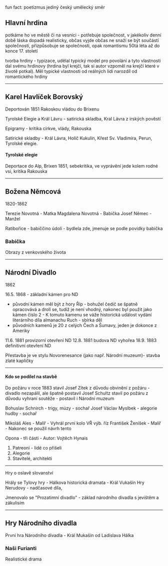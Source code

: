 fun fact: poetizmus jediný český umělecký směr

## Hlavní hrdina
potkáme ho ve městě či na vesnici - potřebuje společnost, v jakékoliv denní době
láska dopadá realisticky, občas vyjde občas ne
snaží se být součástí společnosti, přizpůsobuje se společnosti, opak romantismu
50tá léta až do konce 17. století

tvorba hrdiny - typizace, udělal typický model pro povolání a tyto vlastnosti dal svému hrdinovy (hrdina byl krejčí, tak si autor vzpoměl na krejčí které v životě potkal). Měl typické vlastnosti od reálných lidí narozdíl od romantického hrdiny

---

## Karel Havlíček Borovský
Deportován 1851 Rakoskou vládou do Brixenu

Tyrolské Elegie a Král Lávru - satirická skladba, 
Kral Lávra z irských pověstí

Epigramy - kritika církve, vlády, Rakouska

Satirické skladby - Král Lávra, Holič Kukulín, Křest Sv. Vladimíra, Perun, Tyrolské elegie.

#### Tyrolské elegie
Deportace do Alp, Brixen 1851, sebekritika, ve vyprávění jede kolem rodné vsi, kritika Rakouska



---

## Božena Němcová
1820-1862

Terezie Novotná - Matka
Magdalena Novotná - Babička
Josef Němec - Manžel

Ratibořice - babiččino údolí - bydlela zde, jmenuje se podle povídky babička

### Babička
Obrazy z venkovského života


---

## Národní Divadlo
1862 

16.5. 1868 - základní kámen pro ND
- původní kámen měl být z hory Říp - bohužel čedič se špatně opracovává a drolí se, tudíž je není vhodný, nakonec byl použit jako kámen číslo 2  - K tomuto kamenu se váže historická událost vydání literárního díla almanachu Ruch - sbírka děl
- původních kamenů je 20 z celých Čech a Šumavy, jeden je dokonce z Ameriky

11.6. 1881 provizorní otevření ND
12.8. 1881 budova ND vyhořea
18.9. 1883 definitivní otevření ND

Přestavba je ve stylu Novorenesance (jako např. Národní muzeum)- stavba zlaté kapličky 

---
#### Kdo se podílel na stavbě

Do požáru v roce 1883 stavil Josef Zítek z důvodu obvinění z požáru - divadlo nezapálil, ale špatně postavil
Josef Schultz stavil po požáru z důvodu vyhraní soutěže - postavil i Národní muzeum 

Bohuslav Schnirch - trigy, múzy - sochař
Josef Václav Myslbek - alegorie hudby - sochař

Mikoláš Ales - Malíř - Vyhrál první kolo VŘ výb. říz
František Ženíšek - Malíř - Nakonec se použil návrh tento

Opona - tři části - Autor: Vojtěch Hynais
1. Patreoni - lidé co přišeli
2. Alegorie
3. Stavitelé, architekti

---
Hry o oslavě slovanství

Hrály se Tylovy hry - 
Hálkova historická dramata - Král Vukašín
Hry Nerudovy - nadčasové díla, 
 
Jmenovalo se "Prozatimní divadlo" - základ národního divadla s jevištěm a zákulisím


---------------------

## Hry Národního divadla
První hra Národního divadla - Král Mukašín od Ladislava Hálka


### Naši Furianti
Realistické drama

